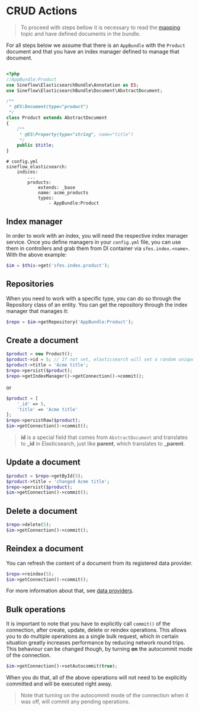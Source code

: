 # CRUD Actions

> To proceed with steps bellow it is necessary to read the [mapping](mapping.md) topic and have defined documents in the bundle.

For all steps below we assume that there is an `AppBundle` with the `Product` document and that you have an index manager defined to manage that document.

```php

<?php
//AppBundle:Product
use Sineflow\ElasticsearchBundle\Annotation as ES;
use Sineflow\ElasticsearchBundle\Document\AbstractDocument;

/**
 * @ES\Document(type="product")
 */
class Product extends AbstractDocument
{
    /**
     * @ES\Property(type="string", name="title")
     */
    public $title;
}

```

```
# config.yml
sineflow_elasticsearch:
    indices:
        ...
        products:
            extends: _base
            name: acme_products
            types:
                - AppBundle:Product
```

## Index manager

In order to work with an index, you will need the respective index manager service.
Once you define managers in your `config.yml` file, you can use them in controllers and grab them from DI container via `sfes.index.<name>`. With the above example:

```php
$im = $this->get('sfes.index.product');
```

## Repositories

When you need to work with a specific type, you can do so through the Repository class of an entity. You can get the repository through the index manager that manages it:

```php
$repo = $im->getRepository('AppBundle:Product');
```

## Create a document

```php
$product = new Product();
$product->id = 5; // If not set, elasticsearch will set a random unique id.
$product->title = 'Acme title';
$repo->persist($product);
$repo->getIndexManager()->getConnection()->commit();
```

or

```php
$product = [
    '_id' => 5,
    'title' => 'Acme title'
];
$repo->persistRaw($product);
$im->getConnection()->commit();
```

> **id** is a special field that comes from `AbstractDocument` and translates to **\_id** in Elasticsearch, just like **parent**, which translates to **\_parent**.

## Update a document

```php
$product = $repo->getById(5);
$product->title = 'changed Acme title';
$repo->persist($product);
$im->getConnection()->commit();
```

## Delete a document

```php
$repo->delete(5);
$im->getConnection()->commit();
```

## Reindex a document

You can refresh the content of a document from its registered data provider.
```php
$repo->reindex(5);
$im->getConnection()->commit();
```
For more information about that, see [data providers](dataproviders.md).

## Bulk operations

It is important to note that you have to explicitly call `commit()` of the connection, after create, update, delete or reindex operations. This allows you to do multiple operations as a single bulk request, which in certain situation greatly increases performance by reducing network round trips. 
This behaviour can be changed though, by turning **on** the autocommit mode of the connection.

```php
$im->getConnection()->setAutocommit(true);
```
When you do that, all of the above operations will not need to be explicitly committed and will be executed right away.

> Note that turning on the autocommit mode of the connection when it was off, will commit any pending operations.